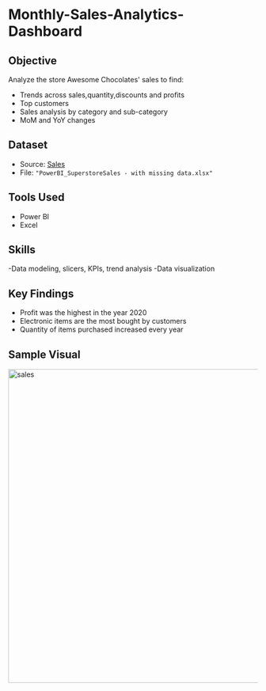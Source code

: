 # Monthly-Sales-Analytics-Dashboard

## Objective
Analyze the store Awesome Chocolates' sales to find:
- Trends across sales,quantity,discounts and profits
- Top customers
- Sales analysis by category and sub-category
- MoM and YoY changes

## Dataset
- Source: [Sales](https://tinyurl.com/yd65vnf3)
- File: `"PowerBI_SuperstoreSales - with missing data.xlsx"`

## Tools Used
- Power BI 
- Excel

## Skills
-Data modeling, slicers, KPIs, trend analysis
-Data visualization

## Key Findings
- Profit was the highest in the year 2020
- Electronic items are the most bought by customers
- Quantity of items purchased increased every year

## Sample Visual
<img width="634" alt="sales" src="https://github.com/user-attachments/assets/cb8e7c51-60d5-481f-add1-92ba9d7b26b9" />
